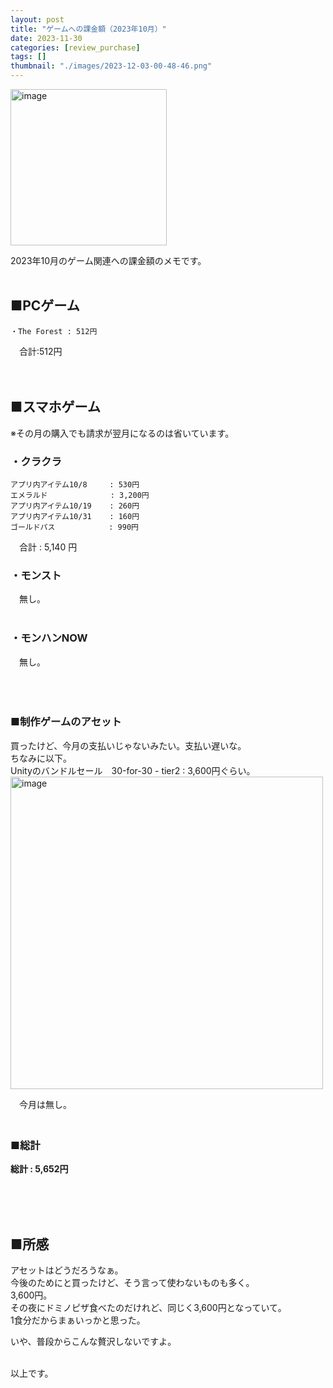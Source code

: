```yaml
---
layout: post
title: "ゲームへの課金額（2023年10月）"
date: 2023-11-30
categories: [review_purchase]
tags: []
thumbnail: "./images/2023-12-03-00-48-46.png"
---
```


<img src="{{ './images/2023-12-03-00-48-46.png' }}" alt="image" width="250" class="center-image"/>
  

2023年10月のゲーム関連への課金額のメモです。    
<br>  

## ■PCゲーム
    ・The Forest : 512円  
  
　合計:512円  

　

  
## ■スマホゲーム
※その月の購入でも請求が翌月になるのは省いています。  
  
### ・クラクラ
    アプリ内アイテム10/8     : 530円  
    エメラルド              : 3,200円  
    アプリ内アイテム10/19    : 260円  
    アプリ内アイテム10/31    : 160円  
    ゴールドパス            : 990円  
  
　合計 : 5,140 円
<br>
  
### ・モンスト
　無し。  
<br>
  

### ・モンハンNOW
　無し。  
<br>

　

### ■制作ゲームのアセット
買ったけど、今月の支払いじゃないみたい。支払い遅いな。  
ちなみに以下。  
Unityのバンドルセール　30-for-30 - tier2 : 3,600円ぐらい。  
<img src="{{ './images/2023-12-03-09-52-26.png' }}" alt="image" width="500" class="center-image"/>

　今月は無し。  
　
  
### ■総計
  
**総計 : 5,652円**  

<br>

　
  
## ■所感
アセットはどうだろうなぁ。  
今後のためにと買ったけど、そう言って使わないものも多く。  
3,600円。  
その夜にドミノピザ食べたのだけれど、同じく3,600円となっていて。  
1食分だからまぁいっかと思った。  
  
いや、普段からこんな贅沢しないですよ。  
  

<br>
以上です。  
